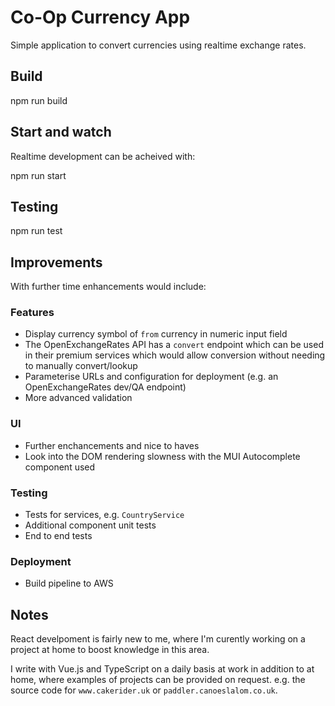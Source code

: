 # Co-Op Currency App
Simple application to convert currencies using realtime exchange rates. 


## Build

  npm run build

## Start and watch
Realtime development can be acheived with:

  npm run start

## Testing

  npm run test

## Improvements
With further time enhancements would include:

### Features
- Display currency symbol of `from` currency in numeric input field
- The OpenExchangeRates API has a `convert` endpoint which can be used in their premium services which would allow conversion without needing to manually convert/lookup
- Parameterise URLs and configuration for deployment (e.g. an OpenExchangeRates dev/QA endpoint)
- More advanced validation

### UI
- Further enchancements and nice to haves
- Look into the DOM rendering slowness with the MUI Autocomplete component used

### Testing
- Tests for services, e.g. `CountryService`
- Additional component unit tests
- End to end tests

### Deployment
- Build pipeline to AWS

## Notes

React develpoment is fairly new to me, where I'm curently working on a project at home to boost knowledge in this area. 

I write with Vue.js and TypeScript on a daily basis at work in addition to at home, where examples of projects can be provided on request. e.g. the source code for `www.cakerider.uk` or `paddler.canoeslalom.co.uk`.